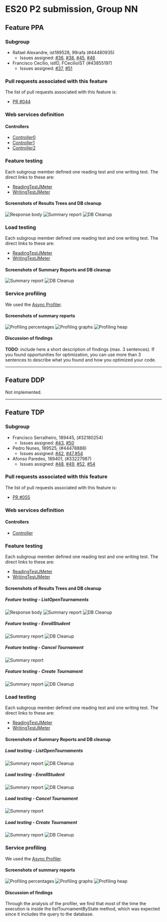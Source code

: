# ES20 P2 submission, Group NN

## Feature PPA

### Subgroup
 - Rafael Alexandre, ist189528, 99rafa (#44480935)
   + Issues assigned: [#36](https://github.com/tecnico-softeng/es20al_21-project/issues/36), [#38](https://github.com/tecnico-softeng/es20al_21-project/issues/38), [#45](https://github.com/tecnico-softeng/es20al_21-project/issues/45), [#46](https://github.com/tecnico-softeng/es20al_21-project/issues/46) 
 - Francisco Cecílio, istID, FCecilioIST (#43855197)
   + Issues assigned: [#37](https://github.com/tecnico-softeng/es20al_21-project/issues/37), [#51](https://github.com/tecnico-softeng/es20al_21-project/issues/51)
 
### Pull requests associated with this feature

The list of pull requests associated with this feature is:

 - [PR #044](https://github.com/tecnico-softeng/es20al_21-project/pull/44)


### Web services definition

#### Controllers
 - [Controller0](https://github.com)
 - [Controller1](https://github.com)
 - [Controller2](https://github.com)

### Feature testing

Each subgroup member defined one reading test and one writing test. The direct links to these are:

 - [ReadingTestJMeter](https://github.com)
 - [WritingTestJMeter](https://github.com)


#### Screenshots of Results Trees and DB cleanup

![Response body](p2-images/jmeter_create_1.png)
![Summary report](p2-images/jmeter_create_3.png)
![DB Cleanup](p2-images/jmeter_create_2.png)


### Load testing

Each subgroup member defined one reading test and one writing test. The direct links to these are:

 - [ReadingTestJMeter](https://github.com)
 - [WritingTestJMeter](https://github.com)


#### Screenshots of Summary Reports and DB cleanup

![Summary report](p2-images/jmeter_load_table.png)
![DB Cleanup](p2-images/jmeter_load_clean.png)


### Service profiling

We used the [Async Profiler](https://www.jetbrains.com/help/idea/async-profiler.html).

#### Screenshots of summary reports

![Profiling percentages](p2-images/profiling_percentages.png)
![Profiling graphs](p2-images/profiling_graphs.png)
![Profiling heap](p2-images/profiling_heap.png)


#### Discussion of findings

**TODO**: include here a short description of findings (max. 3 sentences). If
you found opportunities for optimization, you can use more than 3 sentences to
describe what you found and how you optimized your code.


---

## Feature DDP

Not implemented.

---


## Feature TDP

### Subgroup
 - Francisco Serralheiro, 189445, (#32180254)
   + Issues assigned: [#43](https://github.com/tecnico-softeng/es20al_21-project/issues/43), [#50](https://github.com/tecnico-softeng/es20al_21-project/issues/50)
 - Pedro Nunes, 189525, (#44478888)
   + Issues assigned: [#42](https://github.com/tecnico-softeng/es20al_21-project/issues/42), [#47](https://github.com/tecnico-softeng/es20al_21-project/issues/47),[#54](https://github.com/tecnico-softeng/es20al_21-project/issues/54)
 - Afonso Paredes, 189401, (#33227987)
   + Issues assigned: [#48](https://github.com/tecnico-softeng/es20al_21-project/issues/48), [#49](https://github.com/tecnico-softeng/es20al_21-project/issues/49), [#52](https://github.com/tecnico-softeng/es20al_21-project/issues/52), [#54](https://github.com/tecnico-softeng/es20al_21-project/issues/54)
 
### Pull requests associated with this feature

The list of pull requests associated with this feature is:

 - [PR #055](https://github.com/tecnico-softeng/es20al_21-project/pull/55)


### Web services definition

#### Controllers
 - [Controller](https://github.com/tecnico-softeng/es20al_21-project/blob/develop/backend/src/main/java/pt/ulisboa/tecnico/socialsoftware/tutor/tournament/api/TournamentController.java)

### Feature testing

Each subgroup member defined one reading test and one writing test. The direct links to these are:

 - [ReadingTestJMeter](https://github.com/tecnico-softeng/es20al_21-project/blob/develop/backend/jmeter/Tournament/ListTournamentsTestWebService.jmx)
 - [WritingTestJMeter](https://github.com/tecnico-softeng/es20al_21-project/blob/develop/backend/jmeter/Tournament/TestWebServicecreateTournament.jmx)


#### Screenshots of Results Trees and DB cleanup

##### Feature testing - ListOpenTournaments
![Response body](http://web.tecnico.ulisboa.pt/ist189445/feature_test3.png)
![Summary report](http://web.tecnico.ulisboa.pt/ist189445/feature_test4.png)
![DB Cleanup](http://web.tecnico.ulisboa.pt/ist189445/feature_dbcleanup.png)

##### Feature testing - EnrollStudent
![Summary report](http://web.tecnico.ulisboa.pt/ist189445/enroll_feature_summary.png)
![DB Cleanup](http://web.tecnico.ulisboa.pt/ist189445/enroll_feauture_dbcleanup.png)

##### Feature testing - Cancel Tournament
![Summary report](http://web.tecnico.ulisboa.pt/ist189445/cancel_feature.png)

##### Feature testing - Create Tournament
![Summary report](http://web.tecnico.ulisboa.pt/ist189445/create_summary.png)
![DB Cleanup](http://web.tecnico.ulisboa.pt/ist189445/create_dbcleanup.png)




### Load testing

Each subgroup member defined one reading test and one writing test. The direct links to these are:

 - [ReadingTestJMeter](https://github.com/tecnico-softeng/es20al_21-project/blob/develop/backend/jmeter/Tournament/ListTournamentsLoadTest.jmx)
 - [WritingTestJMeter](https://github.com/tecnico-softeng/es20al_21-project/blob/develop/backend/jmeter/Tournament/LoadTestWebServicecreateTournament.jmx)


#### Screenshots of Summary Reports and DB cleanup

##### Load testing - ListOpenTournaments
![Summary report](http://web.tecnico.ulisboa.pt/ist189445/load_test3.png)
![DB Cleanup](http://web.tecnico.ulisboa.pt/ist189445/load_dbcleanup.png)

##### Load testing - EnrollStudent
![Summary report](http://web.tecnico.ulisboa.pt/ist189445/enroll_load_summary.png)
![DB Cleanup](http://web.tecnico.ulisboa.pt/ist189445/enroll_load_dbcleanup.png)

##### Load testing - Cancel Tournament
![Summary report](http://web.tecnico.ulisboa.pt/ist189445/cancel_load_summary.png)

##### Load testing - Create Tournament
![Summary report](http://web.tecnico.ulisboa.pt/ist189445/create_load_summary.png)
![DB Cleanup](http://web.tecnico.ulisboa.pt/ist189445/create_load_dbcleanup.png)

### Service profiling

We used the [Async Profiler](https://www.jetbrains.com/help/idea/async-profiler.html).

#### Screenshots of summary reports

![Profiling percentages](https://cdn.discordapp.com/attachments/691667741656219698/693109643693785138/unknown.png)
![Profiling graphs](http://web.tecnico.ulisboa.pt/ist189445/profiling_3.png)
![Profiling heap](http://web.tecnico.ulisboa.pt/ist189445/profiling_2.png)


#### Discussion of findings

Through the analysis of the profiler, we find that most of the time the execution is inside the listTournamentByState  method, which was expected since it includes the query to the database.


